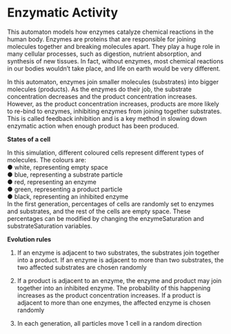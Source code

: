 # Enzymatic Activity
This automaton models how enzymes catalyze chemical reactions in the human body. Enzymes are proteins that are responsible for joining molecules together and breaking molecules apart. They play a huge role in many cellular processes, such as digestion, nutrient absorption, and synthesis of new tissues. In fact, without enzymes, most chemical reactions in our bodies wouldn’t take place, and life on earth would be very different.

In this automaton, enzymes join smaller molecules (substrates) into bigger molecules (products). As the enzymes do their job, the substrate concentration decreases and the product concentration increases. However, as the product concentration increases, products are more likely to re-bind to enzymes, inhibiting enzymes from joining together substrates. This is called feedback inhibition and is a key method in slowing down enzymatic action when enough product has been produced.

<strong>States of a cell</strong> <br>

In this simulation, different coloured cells represent different types of molecules. The colours are: <br>
● white, representing empty space <br>
● blue, representing a substrate particle <br>
● red, representing an enzyme <br>
● green, representing a product particle <br>
● black, representing an inhibited enzyme <br>
In the first generation, percentages of cells are randomly set to enzymes and substrates, and the rest of the cells are empty space. These percentages can be modified by changing the enzymeSaturation and substrateSaturation variables.

<strong>Evolution rules</strong>
1. If an enzyme is adjacent to two substrates, the substrates join together into a product. If an enzyme is adjacent to more than two substrates, the two affected substrates are chosen randomly

2. If a product is adjacent to an enzyme, the enzyme and product may join together into an inhibited enzyme. The probability of this happening increases as the product concentration increases. If a product is adjacent to more than one enzymes, the affected enzyme is chosen randomly

3. In each generation, all particles move 1 cell in a random direction
